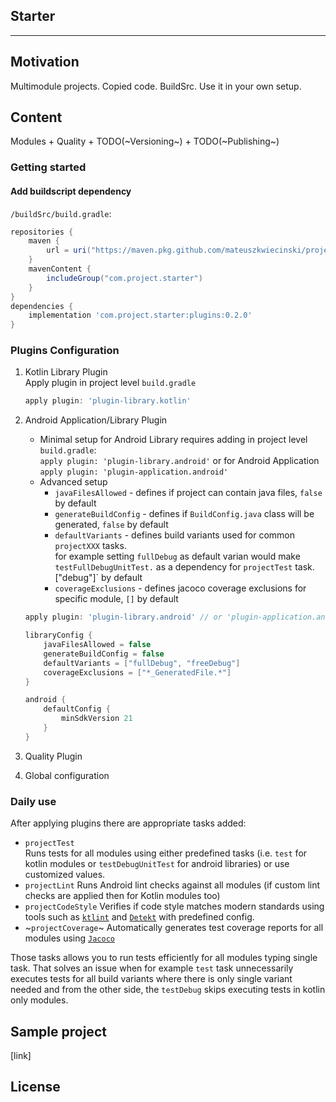 ## Starter
___

## Motivation

Multimodule projects. Copied code. BuildSrc. Use it in your own setup.

## Content

Modules + Quality + TODO(~Versioning~) + TODO(~Publishing~)

### Getting started

#### Add buildscript dependency

 `/buildSrc/build.gradle`:
``` groovy
repositories {
    maven {
        url = uri("https://maven.pkg.github.com/mateuszkwiecinski/project-starter")
    }
    mavenContent {
        includeGroup("com.project.starter")
    }
}
dependencies {
    implementation 'com.project.starter:plugins:0.2.0'
}
```

### Plugins Configuration
1. Kotlin Library Plugin  
    Apply plugin in project level `build.gradle`

    ``` groovy
    apply plugin: 'plugin-library.kotlin'
    ```

1. Android Application/Library Plugin
    - Minimal setup for Android Library requires adding in project level `build.gradle`:  
    `apply plugin: 'plugin-library.android'`
    or for Android Application
    `apply plugin: 'plugin-application.android'`
    - Advanced setup
        - `javaFilesAllowed` - defines if project can contain java files, `false` by default
        - `generateBuildConfig` - defines if `BuildConfig.java` class will be generated, `false` by default
        - `defaultVariants` - defines build variants used for common `projectXXX` tasks.  
         for example setting `fullDebug` as default varian would make `testFullDebugUnitTest.` as a dependency for `projectTest` task. \["debug"\]` by default
        - `coverageExclusions` - defines jacoco coverage exclusions for specific module, `[]` by default

    ``` groovy
    apply plugin: 'plugin-library.android' // or 'plugin-application.android'

    libraryConfig {
        javaFilesAllowed = false
        generateBuildConfig = false
        defaultVariants = ["fullDebug", "freeDebug"]
        coverageExclusions = ["*_GeneratedFile.*"]
    }
    
    android {
        defaultConfig {
            minSdkVersion 21
        }
    }
    ```
1. Quality Plugin
2. Global configuration

### Daily use
After applying plugins there are appropriate tasks added:
- `projectTest`  
Runs tests for all modules using either predefined tasks (i.e. `test` for kotlin modules or `testDebugUnitTest` for android libraries) or use customized values.
- `projectLint`
Runs Android lint checks against all modules (if custom lint checks are applied then for Kotlin modules too)
- `projectCodeStyle`
Verifies if code style matches modern standards using tools such as [`ktlint`](https://github.com/pinterest/ktlint) and [`Detekt`](https://github.com/arturbosch/detekt) with predefined config.
- ~`projectCoverage`~
Automatically generates test coverage reports for all modules using [`Jacoco`](https://github.com/jacoco/jacoco)

Those tasks allows you to run tests efficiently for all modules typing single task.
That solves an issue when for example `test` task unnecessarily executes tests for all build variants where there is only single variant needed
and from the other side, the `testDebug` skips executing tests in kotlin only modules.

## Sample project
[link]

## License
